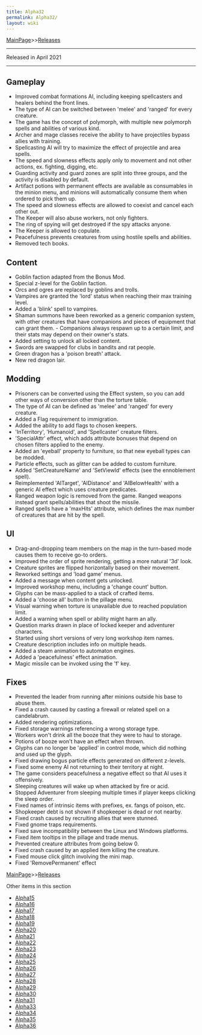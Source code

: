 ```yaml
---
title: Alpha32
permalink: Alpha32/
layout: wiki
---
```


[MainPage](/keeperrl_wiki/ "wikilink")>>[Releases](/keeperrl_wiki/Releases "wikilink")

<hr>
Released in April 2021
<hr>


Gameplay
--------

-	Improved combat formations AI, including keeping spellcasters and healers behind the front lines.
-	The type of AI can be switched between 'melee' and 'ranged' for every creature.
-	The game has the concept of polymorph, with multiple new polymorph spells and abilities of various kind.
-	Archer and mage classes receive the ability to have projectiles bypass allies with training.
-	Spellcasting AI will try to maximize the effect of projectile and area spells.
-	The speed and slowness effects apply only to movement and not other actions, ex. fighting, digging, etc.
-	Guarding activity and guard zones are split into three groups, and the activity is disabled by default.
-	Artifact potions with permanent effects are available as consumables in the minion menu, and minions will automatically consume them when ordered to pick them up.
-	The speed and slowness effects are allowed to coexist and cancel each other out.
-	The Keeper will also abuse workers, not only fighters.
-	The ring of spying will get destroyed if the spy attacks anyone.
-	The Keeper is allowed to copulate.
-	Peacefulness prevents creatures from using hostile spells and abilities.
-	Removed tech books.


Content
-------

-	Goblin faction adapted from the Bonus Mod.
-	Special z-level for the Goblin faction.
-	Orcs and ogres are replaced by goblins and trolls.
-	Vampires are granted the 'lord' status when reaching their max training level.
-	Added a 'blink' spell to vampires.
-	Shaman summons have been reworked as a generic companion system, with other creatures that have companions and pieces of equipment that can grant them. -	Companions always respawn up to a certain limit, and their stats may depend on their owner's stats.
-	Added setting to unlock all locked content.
-	Swords are swapped for clubs in bandits and rat people.
-	Green dragon has a 'poison breath' attack.
-	New red dragon lair.

Modding
-------

-	Prisoners can be converted using the Effect system, so you can add other ways of conversion other than the torture table.
-	The type of AI can be defined as 'melee' and 'ranged' for every creature.
-	Added a Flag requirement to immigration.
-	Added the ability to add flags to chosen keepers.
-	'InTerritory', 'Humanoid', and 'Spellcaster' creature filters.
-	'SpecialAttr' effect, which adds attribute bonuses that depend on chosen filters applied to the enemy.
-	Added an 'eyeball' property to furniture, so that new eyeball types can be modded.
-	Particle effects, such as glitter can be added to custom furniture.
-	Added 'SetCreatureName' and 'SetViewId' effects (see the ennoblement spell).
-	Reimplemented 'AITarget', 'AIDistance' and 'AIBelowHealth' with a generic AI effect which uses creature predicates.
-	Ranged weapon logic is removed from the game. Ranged weapons instead grant spells/abilities that shoot the missile.
-	Ranged spells have a 'maxHits' attribute, which defines the max number of creatures that are hit by the spell.


UI
--

-	Drag-and-dropping team members on the map in the turn-based mode causes them to receive go-to orders.
-	Improved the order of sprite rendering, getting a more natural '3d' look.
-	Creature sprites are flipped horizontally based on their movement.
-	Reworked settings and 'load game' menus.
-	Added a message when content gets unlocked.
-	Improved workshop menu, including a 'change count' button.
-	Glyphs can be mass-applied to a stack of crafted items.
-	Added a 'choose all' button in the pillage menu.
-	Visual warning when torture is unavailable due to reached population limit.
-	Added a warning when spell or ability might harm an ally.
-	Question marks drawn in place of locked keeper and adventurer characters.
-	Started using short versions of very long workshop item names.
-	Creature description includes info on multiple heads.
-	Added a steam animation to automaton engines.
-	Added a 'peacefulness' effect animation.
-	Magic missile can be invoked using the 'f' key.


Fixes
-----

-	Prevented the leader from running after minions outside his base to abuse them.
-	Fixed a crash caused by casting a firewall or related spell on a candelabrum.
-	Added rendering optimizations.
-	Fixed storage warnings referencing a wrong storage type.
-	Workers won't drink all the booze that they were to haul to storage.
-	Potions of booze won't have an effect when thrown.
-	Glyphs can no longer be 'applied' in control mode, which did nothing and used up the glyph.
-	Fixed drawing bogus particle effects generated on different z-levels.
-	Fixed some enemy AI not returning to their territory at night.
-	The game considers peacefulness a negative effect so that AI uses it offensively.
-	Sleeping creatures will wake up when attacked by fire or acid.
-	Stopped Adventurer from sleeping multiple times if player keeps clicking the sleep order.
-	Fixed names of intrinsic items with prefixes, ex. fangs of poison, etc.
-	Shopkeeper debt is not shown if shopkeeper is dead or not nearby.
-	Fixed crash caused by recruiting allies that were stunned.
-	Fixed gnome traps requirements.
-	Fixed save incompatibility between the Linux and Windows platforms.
-	Fixed item tooltips in the pillage and trade menus.
-	Prevented creature attributes from going below 0.
-	Fixed crash caused by an applied item killing the creature.
-	Fixed mouse click glitch involving the mini map.
-	Fixed 'RemovePermanent' effect 

[MainPage](/keeperrl_wiki/ "wikilink")>>[Releases](/keeperrl_wiki/Releases "wikilink")

Other items in this section
-    [Alpha15](/keeperrl_wiki/Alpha15 "wikilink")
-    [Alpha16](/keeperrl_wiki/Alpha16 "wikilink")
-    [Alpha17](/keeperrl_wiki/Alpha17 "wikilink")
-    [Alpha18](/keeperrl_wiki/Alpha18 "wikilink")
-    [Alpha19](/keeperrl_wiki/Alpha19 "wikilink")
-    [Alpha20](/keeperrl_wiki/Alpha20 "wikilink")
-    [Alpha21](/keeperrl_wiki/Alpha21 "wikilink")
-    [Alpha22](/keeperrl_wiki/Alpha22 "wikilink")
-    [Alpha23](/keeperrl_wiki/Alpha23 "wikilink")
-    [Alpha24](/keeperrl_wiki/Alpha24 "wikilink")
-    [Alpha25](/keeperrl_wiki/Alpha25 "wikilink")
-    [Alpha26](/keeperrl_wiki/Alpha26 "wikilink")
-    [Alpha27](/keeperrl_wiki/Alpha27 "wikilink")
-    [Alpha28](/keeperrl_wiki/Alpha28 "wikilink")
-    [Alpha29](/keeperrl_wiki/Alpha29 "wikilink")
-    [Alpha30](/keeperrl_wiki/Alpha30 "wikilink")
-    [Alpha31](/keeperrl_wiki/Alpha31 "wikilink")
-    [Alpha33](/keeperrl_wiki/Alpha33 "wikilink")
-    [Alpha34](/keeperrl_wiki/Alpha34 "wikilink")
-    [Alpha35](/keeperrl_wiki/Alpha35 "wikilink")
-    [Alpha36](/keeperrl_wiki/Alpha36 "wikilink")
